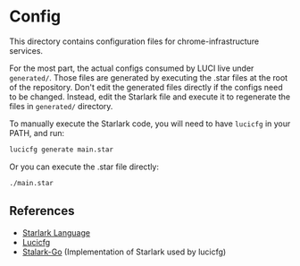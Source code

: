 # Config

This directory contains configuration files for chrome-infrastructure services.

For the most part, the actual configs consumed by LUCI live under `generated/`.
Those files are generated by executing the .star files at the root of the
repository.
Don't edit the generated files directly if the configs need to be changed.
Instead, edit the Starlark file and execute it to regenerate the files in
`generated/` directory.

To manually execute the Starlark code, you will need to have `lucicfg` in your
PATH, and run:
```sh
lucicfg generate main.star
```
Or you can execute the .star file directly:
```sh
./main.star
```

## References

* [Starlark Language](https://docs.bazel.build/versions/main/skylark/language.html)
* [Lucicfg](https://chromium.googlesource.com/infra/luci/luci-go/+/HEAD/lucicfg/doc/README.md)
* [Stalark-Go](https://github.com/google/starlark-go) (Implementation of Starlark used by lucicfg)
